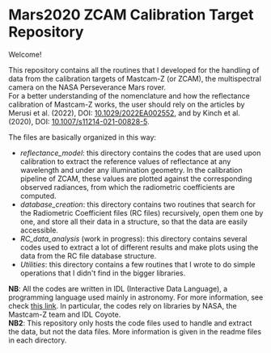 # Mars2020 ZCAM Calibration Target Repository

Welcome!

This repository contains all the routines that I developed for the handling of data from the calibration targets of Mastcam-Z (or ZCAM), the multispectral camera on the NASA Perseverance Mars rover.<br>
For a better understanding of the nomenclature and how the reflectance calibration of Mastcam-Z works, the user should rely on the articles by Merusi et al. (2022), DOI: <a href="https://doi.org/10.1029/2022EA002552">10.1029/2022EA002552</a>, and by Kinch et al. (2020), DOI: <a href="https://doi.org/10.1007/s11214-021-00828-5">10.1007/s11214-021-00828-5</a>.

The files are basically organized in this way:
- <i>reflectance_model</i>: this directory contains the codes that are used upon calibration to extract the reference values of reflectance at any wavelength and under any illumination geometry. In the calibration pipeline of ZCAM, these values are plotted against the corresponding observed radiances, from which the radiometric coefficients are computed.
- <i>database_creation</i>: this directory contains two routines that search for the Radiometric Coefficient files (RC files) recursively, open them one by one, and store all their data in a structure, so that the data are easily accessible.
- <i>RC_data_analysis</i> (work in progress): this directory contains several codes used to extract a lot of different results and make plots using the data from the RC file database structure.
- <i>Utilities</i>: this directory contains a few routines that I wrote to do simple operations that I didn't find in the bigger libraries.

<b>NB</b>: All the codes are written in IDL (Interactive Data Language), a programming language used mainly in astronomy. For more information, see check <a href="https://www.l3harrisgeospatial.com/Software-Technology/IDL">this link</a>. In particular, the codes rely on libraries by NASA, the Mastcam-Z team and IDL Coyote.<br>
<b>NB2</b>: This repository only hosts the code files used to handle and extract the data, but not the data files. More information is given in the readme files in each directory.
